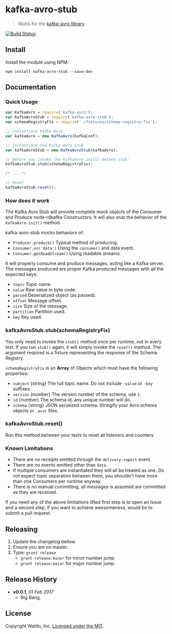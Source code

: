 # kafka-avro-stub

> Stubs for the [kafka-avro library](https://github.com/waldophotos/kafka-avro).

[![Build Status](https://travis-ci.org/waldophotos/kafka-avro-stub.svg?branch=master)](https://travis-ci.org/waldophotos/kafka-avro-stub)

## Install

Install the module using NPM:

```
npm install kafka-avro-stub --save-dev
```

## Documentation

### Quick Usage

```js
var KafkaAvro = require('kafka-avro');
var KafkaAvroStub = require('kafka-avro-stub');
var schemaRegistryFix = require('./fixtures/schema-registry.fix');

// Instantiate Kafka Avro
var kafkaAvro = new KafkaAvro(kafkaConf);

// Instantiate the Kafka Avro Stub
var kafkaAvroStub = new KafkaAvroStub(kafkaAvro);

// Before you invoke the kafkaAvro.init() method stub:
kafkaAvroStub.stub(schemaRegistryFix);

/* ... */

// Reset
kafkaAvroStub.reset();
```

### How does it work

The Kafka Avro Stub will provide complete mock objects of the Consumer and Produce node-rdkafka Constructors. It will also stub the behavior of the `kafkaAvro.init()` method.

kafka-avro-stub mocks behaviors of:

* `Producer.produce()` Typical method of producing.
* `Consumer.on('data')` Using the `consume()` and data event.
* `Consumer.getReadStream()` Using readable streams.

It will properly consume and produce messages, acting like a Kafka server. The messages produced are proper Kafka produced messages with all the expected keys:

* `topic` Topic name.
* `value` Raw value in byte code.
* `parsed` Deserialized object (as passed).
* `offset` Message offset.
* `size` Size of the message.
* `partition` Partition used.
* `key` Key used.

### kafkaAvroStub.stub(schemaRegistryFix)

You only need to invoke the `stub()` method once per runtime, not in every test. If you run `stub()` again, it will simply invoke the `reset()` method. The argument required is a fixture representing the response of the Schema Registry.

`schemaRegistryFix` is an **Array** of Objects which must have the following properties:

* `subject` {string} The full topic name. Do not include `-value` or `-key` suffixes.
* `version` {number} The version number of the schema, use `1`.
* `id` {number} The schema id, any unique number will do.
* `schema` {string} JSON serialized schema. Stringify your Avro schema objects or `.avsc` files.

### kafkaAvroStub.reset()

Run this method between your tests to reset all listeners and counters.

### Known Limitations

* There are no receipts emitted through the `delivery-report` event.
* There are no events emitted other than `data`.
* If multiple consumers are instantiated they will all be treated as one. Do not expect topic separation between them, you shouldn't have more than one Consumers per runtime anyway.
* There is no manual committing, all messages is assumed are committed as they are received.

If you need any of the above limitations lifted first step is to open an Issue and a second step, if you want to achieve awesomeness, would be to submit a pull request.

## Releasing

1. Update the changelog bellow.
1. Ensure you are on master.
1. Type: `grunt release`
    * `grunt release:minor` for minor number jump.
    * `grunt release:major` for major number jump.

## Release History

- **v0.0.1**, *01 Feb 2017*
    - Big Bang.

## License

Copyright Waldo, Inc. [Licensed under the MIT](/LICENSE).

[avsc]: https://github.com/mtth/avsc
[node-rdkafka]: https://github.com/Blizzard/node-rdkafka
